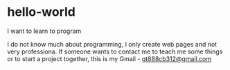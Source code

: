 # hello-world
I want to learn to program

I do not know much about programming, I only create web pages and not very professiona.
If someone wants to contact me to teach me some things or to start a project together, this is my Gmail - gt888cb312@gmail.com
